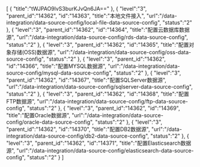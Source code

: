 [
	{
		"title":"tWJPAO9lvS3burKJvQn6JA=="
	},
	{
		"level":"3",
		"parent_id":"14362",
		"id":"14363",
		"title":"本地文件接入",
		"url":"/data-integration/data-source-config/local-file-data-source-config",
		"status":"2"
	},
	{
		"level":"3",
		"parent_id":"14362",
		"id":"14364",
		"title":"配置云数据库数据源",
		"url":"/data-integration/data-source-config/rds-data-source-config",
		"status":"2"
	},
	{
		"level":"3",
		"parent_id":"14362",
		"id":"14365",
		"title":"配置对象存储(OSS)数据源",
		"url":"/data-integration/data-source-config/oss-data-source-config",
		"status":"2"
	},
	{
		"level":"3",
		"parent_id":"14362",
		"id":"14366",
		"title":"配置MYSQL数据源",
		"url":"/data-integration/data-source-config/mysql-data-source-config",
		"status":"2"
	},
	{
		"level":"3",
		"parent_id":"14362",
		"id":"14367",
		"title":"配置SQLServer数据源",
		"url":"/data-integration/data-source-config/sqlserver-data-source-config",
		"status":"2"
	},
	{
		"level":"3",
		"parent_id":"14362",
		"id":"14368",
		"title":"配置FTP数据源",
		"url":"/data-integration/data-source-config/ftp-data-source-config",
		"status":"2"
	},
	{
		"level":"3",
		"parent_id":"14362",
		"id":"14369",
		"title":"配置Oracle数据源",
		"url":"/data-integration/data-source-config/oracle-data-source-config",
		"status":"2"
	},
	{
		"level":"3",
		"parent_id":"14362",
		"id":"14370",
		"title":"配置DB2数据源",
		"url":"/data-integration/data-source-config/db2-data-source-config",
		"status":"2"
	},
	{
		"level":"3",
		"parent_id":"14362",
		"id":"14371",
		"title":"配置Elasticsearch数据源",
		"url":"/data-integration/data-source-config/elasticsearch-data-source-config",
		"status":"2"
	}
]